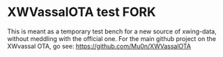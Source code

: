# XWVassalOTA test FORK

This is meant as a temporary test bench for a new source of xwing-data, without meddling with the official one.
For the main github project on the XWvassal OTA, go see: https://github.com/Mu0n/XWVassalOTA
